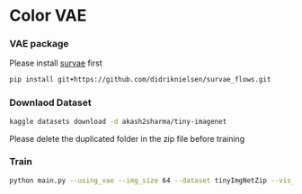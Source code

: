 # Color VAE

### VAE package

Please install [survae](https://github.com/didriknielsen/survae_flows) first
```bash
pip install git+https://github.com/didriknielsen/survae_flows.git
```

### Downlaod Dataset

```bash
kaggle datasets download -d akash2sharma/tiny-imagenet
```

Please delete the duplicated folder in the zip file before training 

### Train

```bash
python main.py --using_vae --img_size 64 --dataset tinyImgNetZip --vis_mode wandb
```

